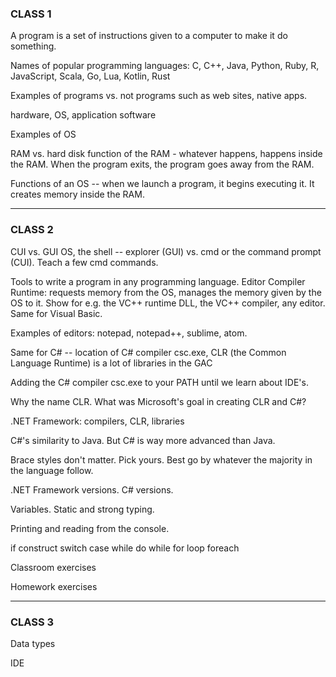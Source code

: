 ### CLASS 1

A program is a set of instructions given to a computer to make it do something.

Names of popular programming languages: C, C++, Java, Python, Ruby, R, JavaScript, Scala, Go, Lua, Kotlin, Rust

Examples of programs vs. not programs such as web sites, native apps.

hardware, OS, application software

Examples of OS

RAM vs. hard disk
function of the RAM - whatever happens, happens inside the RAM. When the program exits, the program goes away from the RAM.

Functions of an OS -- when we launch a program, it begins executing it. It creates memory inside the RAM.

_______________________

### CLASS 2

CUI vs. GUI OS, the shell -- explorer (GUI) vs. cmd or the command prompt (CUI). Teach a few cmd commands.

Tools to write a program in any programming language.
Editor
Compiler
Runtime: requests memory from the OS, manages the memory given by the OS to it.
Show for e.g. the VC++ runtime DLL, the VC++ compiler, any editor.
Same for Visual Basic.

Examples of editors: notepad, notepad++, sublime, atom.

Same for C# -- location of C# compiler csc.exe, CLR (the Common Language Runtime) is a lot of libraries in the GAC

Adding the C# compiler csc.exe to your PATH until we learn about IDE's.

Why the name CLR. What was Microsoft's goal in creating CLR and C#?

.NET Framework: compilers, CLR, libraries

C#'s similarity to Java. But C# is way more advanced than Java.

Brace styles don't matter. Pick yours. Best go by whatever the majority in the language follow.

.NET Framework versions. C# versions.

Variables. Static and strong typing.

Printing and reading from the console.

if construct
switch case
while
do while
for loop
foreach

Classroom exercises

Homework exercises

___________________

### CLASS 3

Data types

IDE
